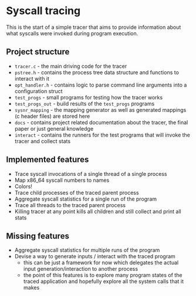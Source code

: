 # Syscall tracing
This is the start of a simple tracer that aims to provide information about what syscalls were invoked during program execution.

## Project structure
* `tracer.c` - the main driving code for the tracer
* `pstree.h` - contains the process tree data structure and functions to interact with it
* `opt_handler.h` - contains logic to parse command line arguments into a configuration struct
* `test_progs` - small programs for testing how the tracer works
* `test_progs_out` - build results of the `test_progs` programs
* `sysnr_mapping` - the mapping generator as well as generated mappings (c header files) are stored here
* `docs` - contains project related documentation about the tracer, the final paper or just general knowledge
* `interact` - contains the runners for the test programs that will invoke the tracer and collect stats

## Implemented features
* Trace syscall invocations of a single thread of a single process
* Map x86_64 syscall numbers to names
* Colors!
* Trace child processes of the traced parent process
* Aggregate syscall statistics for a single run of the program
* Trace all threads to the traced parent process
* Killing tracer at any point kills all children and still collect and print all stats

## Missing features
* Aggregate syscall statistics for multiple runs of the program
* Devise a way to generate inputs / interact with the traced program
    - this can be just a framework for now which delegates the actual input generation/interaction to another process
    - the point of this features is to explore many program states of the traced application and hopefully explore all the system calls that it makes
